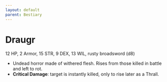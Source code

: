 ```yaml
---
layout: default
parent: Bestiary
---
```


# Draugr

12 HP, 2 Armor, 15 STR, 9 DEX, 13 WIL, rusty broadsword (d8)

- Undead horror made of withered flesh. Rises from those killed in battle and left to rot.
- **Critical Damage**: target is instantly killed, only to rise later as a Thrall.
